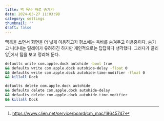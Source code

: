 ```yaml
---
title: 맥 독바 바로 숨기기
date: 2024-03-27 11:03:98
category: settings
thumbnail: ''
draft: false
---
```


맥북을 쓰면서 화면을 더 넓게 이용하고자 평소에는 독바를 숨겨두고 이용중이다. 숨기고 나타내는 딜레이가 유려하긴 하지만 개인적으로는 답답하다 생각했다. 그러다가 클리앙[^1]에서 팁을 보고 정리해 둔다.

```bash
defaults write com.apple.dock autohide -bool true
&& defaults write com.apple.dock autohide-delay -float 0
&& defaults write com.apple.dock autohide-time-modifier -float 0
&& killall Dock
```

```bash
defaults delete com.apple.dock autohide
&& defaults delete com.apple.dock autohide-delay
&& defaults delete com.apple.dock autohide-time-modifier
&& killall Dock
```

[^1]: https://www.clien.net/service/board/cm_mac/18645747
